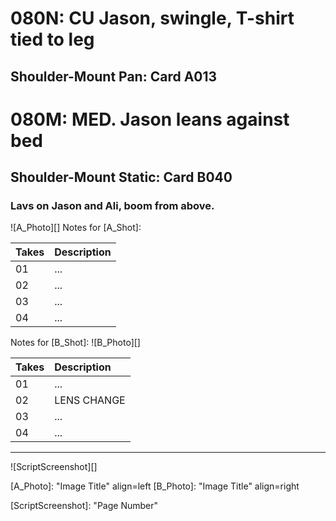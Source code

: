 # 080N: CU Jason, swingle, T-shirt tied to leg
## Shoulder-Mount Pan: Card A013

# 080M: MED. Jason leans against bed
## Shoulder-Mount Static: Card B040

### Lavs on Jason and Ali, boom from above.

![A_Photo][]
Notes for [A_Shot]: 

| Takes | Description |
|:---|:----|
| 01 | ... |
| 02 | ... |
| 03 | ... |
| 04 | ... |

Notes for [B_Shot]: 
![B_Photo][]

| Takes | Description |
|:---|:----|
| 01 | ... |
| 02 | LENS CHANGE |
| 03 | ... |
| 04 | ... |

----

![ScriptScreenshot][]


[A_Photo]:  "Image Title" align=left
[B_Photo]:  "Image Title" align=right

[ScriptScreenshot]: "Page Number"